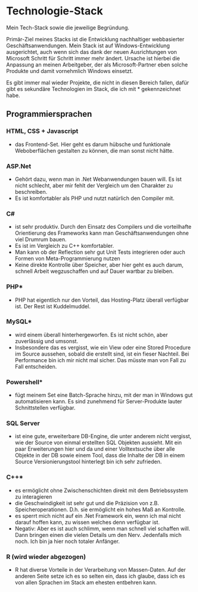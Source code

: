 # Technologie-Stack

Mein Tech-Stack sowie die jeweilige Begründung.

Primär-Ziel meines Stacks ist die Entwicklung nachhaltiger webbasierter Geschäftsanwendungen.
Mein Stack ist auf Windows-Entwicklung ausgerichtet, auch wenn sich das dank der neuen Ausrichtungen von Microsoft Schritt für Schritt immer mehr ändert. Ursache ist hierbei die Anpassung an meinen Arbeitgeber, der als Microsoft-Partner eben solche Produkte und damit vornehmlich Windows einsetzt.

Es gibt immer mal wieder Projekte, die nicht in diesen Bereich fallen, dafür gibt es sekundäre Technologien im Stack, die ich mit * gekennzeichnet habe.

## Programmiersprachen

### HTML, CSS + Javascript

  - das Frontend-Set. Hier geht es darum hübsche und funktionale Weboberflächen gestalten zu können, die man sonst nicht hätte. 

### ASP.Net 

  - Gehört dazu, wenn man in .Net Webanwendungen bauen will. Es ist nicht schlecht, aber mir fehlt der Vergleich um den Charakter zu beschreiben.
  - Es ist komfortabler als PHP und nutzt natürlich den Compiler mit.

### C# 

  - ist sehr produktiv. Durch den Einsatz des Compilers und die vorteilhafte Orientierung des Frameworks kann man Geschäftsanwendungen ohne viel Drumrum bauen. 
  - Es ist im Vergleich zu C++ komfortabler. 
  - Man kann ob der Reflection sehr gut Unit Tests integrieren oder auch Formen von Meta-Programmierung nutzen
  - Keine direkte Kontrolle über Speicher, aber hier geht es auch darum, schnell Arbeit wegzuschaffen und auf Dauer wartbar zu bleiben.

### PHP*

  - PHP hat eigentlich nur den Vorteil, das Hosting-Platz überall verfügbar ist. Der Rest ist Kuddelmuddel.

  
### MySQL*

  - wird einem überall hinterhergeworfen. Es ist nicht schön, aber zuverlässig und umsonst. 
  - Insbesondere das es vergisst, wie ein View oder eine Stored Procedure im Source aussehen, sobald die erstellt sind, ist ein fieser Nachteil. Bei Performance bin ich mir nicht mal sicher. Das müsste man von Fall zu Fall entscheiden.


### Powershell*

  - fügt meinem Set eine Batch-Sprache hinzu, mit der man in Windows gut automatisieren kann. Es sind zunehmend für Server-Produkte lauter Schnittstellen verfügbar. 

### SQL Server 

  - ist eine gute, erweiterbare DB-Engine, die unter anderem nicht vergisst, wie der Source von einmal erstellten SQL Objekten aussieht. Mit ein paar Erweiterungen hier und da und einer Volltextsuche über alle Objekte in der DB sowie einem Tool, dass die Inhalte der DB in einem Source Versionierungstool hinterlegt bin ich sehr zufrieden. 

### C++*

  - es ermöglicht ohne Zwischenschichten direkt mit dem Betriebssystem zu interagieren
  - die Geschwindigkeit ist sehr gut und die Präzision von z.B. Speicheroperationen. D.h. sie ermöglicht ein hohes Maß an Kontrolle. 
  - es sperrt mich nicht auf ein .Net Framework ein, wenn ich mal nicht darauf hoffen kann, zu wissen welches denn verfügbar ist.
  - Negativ: Aber es ist auch schlimm, wenn man schnell viel schaffen will. Dann bringen einen die vielen Details um den Nerv. Jedenfalls mich noch. Ich bin ja hier noch totaler Anfänger.

### R (wird wieder abgezogen)

  - R hat diverse Vorteile in der Verarbeitung von Massen-Daten. Auf der anderen Seite setze ich es so selten ein, dass ich glaube, dass ich es von allen Sprachen im Stack am ehesten entbehren kann.
  

